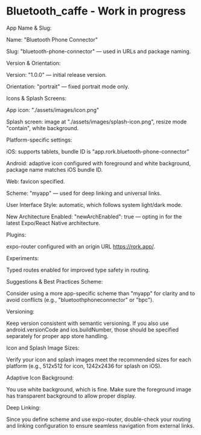 # Bluetooth_caffe - Work in progress


App Name & Slug:

Name: "Bluetooth Phone Connector"

Slug: "bluetooth-phone-connector" — used in URLs and package naming.

Version & Orientation:

Version: "1.0.0" — initial release version.

Orientation: "portrait" — fixed portrait mode only.

Icons & Splash Screens:

App icon: "./assets/images/icon.png"

Splash screen: image at "./assets/images/splash-icon.png", resize mode "contain", white background.

Platform-specific settings:

iOS: supports tablets, bundle ID is "app.rork.bluetooth-phone-connector"

Android: adaptive icon configured with foreground and white background, package name matches iOS bundle ID.

Web: favicon specified.

Scheme: "myapp" — used for deep linking and universal links.

User Interface Style: automatic, which follows system light/dark mode.

New Architecture Enabled: "newArchEnabled": true — opting in for the latest Expo/React Native architecture.

Plugins:

expo-router configured with an origin URL https://rork.app/.

Experiments:

Typed routes enabled for improved type safety in routing.

Suggestions & Best Practices
Scheme:

Consider using a more app-specific scheme than "myapp" for clarity and to avoid conflicts (e.g., "bluetoothphoneconnector" or "bpc").

Versioning:

Keep version consistent with semantic versioning. If you also use android.versionCode and ios.buildNumber, those should be specified separately for proper app store handling.

Icon and Splash Image Sizes:

Verify your icon and splash images meet the recommended sizes for each platform (e.g., 512x512 for icon, 1242x2436 for splash on iOS).

Adaptive Icon Background:

You use white background, which is fine. Make sure the foreground image has transparent background to allow proper display.

Deep Linking:

Since you define scheme and use expo-router, double-check your routing and linking configuration to ensure seamless navigation from external links.

